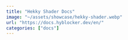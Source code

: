 ```yaml
---
title: "Hekky Shader Docs"
image: "~/assets/showcase/hekky-shader.webp"
url: "https://docs.hyblocker.dev/en/"
categories: ["docs"]
---
```


